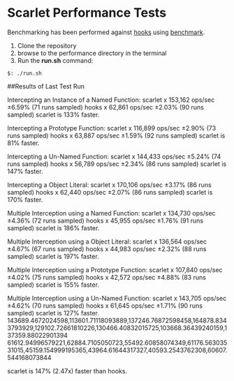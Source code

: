 Scarlet Performance Tests
=========================

Benchmarking has been performed against [hooks](https://github.com/bnoguchi/hooks-js) using [benchmark](https://github.com/bestiejs/benchmark.js).

1. Clone the repository
2. browse to the performance directory in the terminal
3. Run the **run.sh** command:

```
$: ./run.sh

```

##Results of Last Test Run

Intercepting an Instance of a Named Function:
scarlet x 153,162 ops/sec ±6.59% (71 runs sampled)
hooks x 62,861 ops/sec ±2.03% (90 runs sampled)
scarlet is 133% faster.

Intercepting a Prototype Function:
scarlet x 116,899 ops/sec ±2.90% (73 runs sampled)
hooks x 63,887 ops/sec ±1.59% (92 runs sampled)
scarlet is 81% faster.

Intercepting a Un-Named Function:
scarlet x 144,433 ops/sec ±5.24% (74 runs sampled)
hooks x 56,789 ops/sec ±2.34% (86 runs sampled)
scarlet is 147% faster.

Intercepting a Object Literal:
scarlet x 170,106 ops/sec ±3.17% (86 runs sampled)
hooks x 62,440 ops/sec ±2.07% (86 runs sampled)
scarlet is 170% faster.

Multiple Interception using a Named Function:
scarlet x 134,730 ops/sec ±4.36% (72 runs sampled)
hooks x 45,955 ops/sec ±1.76% (91 runs sampled)
scarlet is 186% faster.

Multiple Interception using a Object Literal:
scarlet x 136,564 ops/sec ±4.67% (67 runs sampled)
hooks x 44,983 ops/sec ±2.32% (88 runs sampled)
scarlet is 197% faster.

Multiple Interception using a Prototype Function:
scarlet x 107,840 ops/sec ±4.02% (75 runs sampled)
hooks x 42,572 ops/sec ±4.88% (83 runs sampled)
scarlet is 155% faster.

Multiple Interception using a Un-Named Function:
scarlet x 143,705 ops/sec ±4.62% (70 runs sampled)
hooks x 61,645 ops/sec ±1.71% (90 runs sampled)
scarlet is 127% faster.
143689.4672024598,113601.71118093889,137246.76872598458,164878.8343793929,129102.72661810226,130466.40832015725,103668.36439240159,137359.88022901394
61612.94996579221,62884.7105050723,55492.60858074349,61176.56303531015,45159.154999195365,43964.61644317327,40593.2543762308,60607.544168073844

scarlet is 147% (2.47x) faster than hooks.

